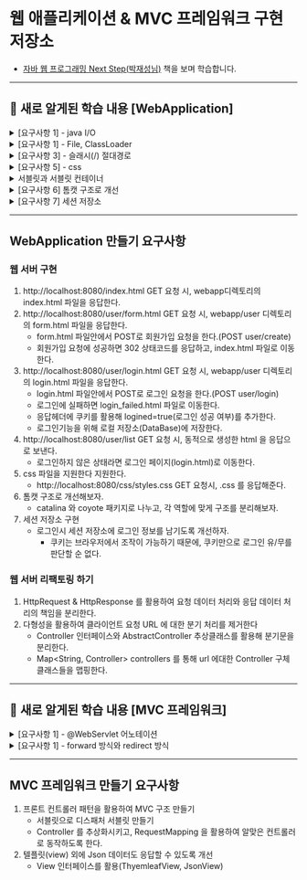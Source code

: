 # 웹 애플리케이션 & MVC 프레임워크 구현 저장소

- [자바 웹 프로그래밍 Next Step(박재성님)](https://product.kyobobook.co.kr/detail/S000001624682) 책을 보며 학습합니다.

---
## 🌱 새로 알게된 학습 내용 [WebApplication]

<details>
    <summary> [요구사항 1] - java I/O </summary>


- 스트림 : 자바의 입/출력을 담당
  - 입력 : 네트워크, 파일읽기, 키보드
  - 출력 : 네트워크, 파일쓰기, 모니터
- 바이트 스트림 / 문자 스트림 
  - 바이트 스트림
    - InputStream, OutputStream
  - 문자 스트림
    - Reader, Writer
  - write를 할 byte보다는 byte[]를 보내서 한번의 I/O작업으로 많은 데이터를 보내도록 해야 유리하다.
  - 스트림 사용 후에는 메모리에서 자원을 해제하자.(try-with-resources 구문 유용(java 9이상))
    - 왜? 스트림을 장시간 열어놓으면 파일, 포트 등의 리소스에서 누수(leak)이 발생할 수 있다.
      - 파일, 포트를 점유중이면, 다른곳에서 점유해서 사용할 수가 없음.
      - 동시 열 수 있는 파일 수 폭은 포트 수 로 인해 영향을 미칠 수 있음.

- 실습에서 InputStream을 "문자" 형식으로 읽기 위해 Reader로 변환하였다.
  - 어떻게?
  - 보조 스트림 : 다른 스트림과 연결되어 편리한 기능 제공
    - 아래는 InputStreamReader라는 보조스트림을 사용하고 있음.
    - 네트워크소켓 -> InputStream -> InputStreamReader -> Reader -> 프로그램
    ```java
    BufferedReader br = new BufferedReader(new InputStreamReader(in, StandardCharsets.UTF_8));
    ```
  - BufferedReader : 커널영역의 버퍼를 사용하여 입력 성능을 향상시킨다.
    - 버퍼 크기를 지정하지 않으면 기본 크기는 8KB
    - 문자를 행 단위로 읽을 수 있도록 메서드도 제공해줌(장점)
  - 어떻게?
    - 프로그램과 입/출력 소스 사이에 버퍼를 둔다.
    - 프로그램은 입/출력과의 상호작용이 아니라, 메모리상의 버퍼라는 중간자와 작업하여 실행 성능을 높인다.
    - 버퍼에 일정량의 데이터가 쌓이면, 한번에 입력받거나 출력해서 성능을 향상 시킨다.
      - 버퍼에 쓰는 작업이 속도가 빠름.
      - 잦은 I/O보다 많은 데이터로 한번의 I/O가 성능에 유리.
    - 버퍼를사용할 경우에는 마지막에 flush()를 통해 버퍼에 남아있는 내용을 전송해주자.
      - 왜? 스트림은 동기(synchronous)로 동작하므로, 버퍼가 찰때까지 대기하게 되고, 데드락 상태가 될 수 있다.
      - 즉, 마지막 남은 데이터를 버퍼에서 전부 강제로 전송함으로써, 버퍼를 비우고 대기(동기방식) 상태에서 빠져나와야 한다.

</details>

<details>
    <summary> [요구사항 1] - File, ClassLoader </summary>

- Files : 파일과 디렉토리 정보를 가지고 있다.(vs File 보다 조금 더 많은 기능을 제공해줌)
    - 정적 메서드로 구성되어있고, "운영체제 파일 시스템"에게 작업을 수행하도록 "위임".
- ClassLoader : JVM이 메모리에 객체를 로드하기위해 사용하는 클래스로더 객체
  - getResource() 메서드를 보면 부모가 있으면 재귀적으로 최상위 부모의 url을 찾아낸다.
  - 최상위 부모 url을 찾았다면, BootLoader.findResource(name); 로 해당 파일의 url을 찾아낸다.
    - 결국 특정 경로의 파일을 찾아내는 과정은 ClassLoader 에게 위임한다.
  - 찾은 url경로를 통해 File, Files 를 사용해 파일을 찾을 수 있다.

</details>

<details>
    <summary> [요구사항 3] - 슬래시(/) 절대경로</summary>

- "Location: /user/login.html \r\n"
  - 경로의 맨 앞에 슬래시(/)를 붙여주면 절대경로로 동작한다.
- "Location: user/login.html \r\n"
  - 경로의 맨 앞에 슬래시를 붙여주지 않으면 상대경로로 동작한다.
  - ex) localhost:8080/user/login.html 에서 상대경로로 이동하면 localhost:8080/user/user/login.html 이 된다.
- html 의 \<a> 태그의 src 에서도 슬래시(/)가 있어야 절대경로로 동작한다.
  - \<a href="/user/login.html" role="button">로그인 페이지\</a>

</details>

<details>
    <summary> [요구사항 5] - css</summary>

- <link rel="stylesheet" href="/css/styles.css"> 는 현재 html 에 적용할 css 파일을 요청하는 링크이다.
- html 파일을 불러오면 브라우저가 GET / localhost:8080/css/styles.css 로 css 파일도 받아온다.
    - 개발자 도구를 확인하면 index.html 과 styles.css 파일을 받아오기 위해 2번의 네트워크 통신이 이루어졌다.

</details>

<details>
    <summary> 서블릿과 서블릿 컨테이너</summary></summary>

- 서블릿 : 앞에서 구현한 요청/응답에 대한 모든 것을 추상화 시켜놓은 인터페이스
- 서블릿 컨테이너 : 서블릿 객체에 대해 생성, 초기화, 호출, 종료 의 라이프사이클을 관리해준다.
  - 서블릿 컨테이너의 대표적인 예시로 Tomcat 이 있다.

![img.png](img/servlet.png)

</details>

<details>
    <summary> [요구사항 6] 톰캣 구조로 개선</summary>

- 톰캣 안에는 catalina 와 coyote 가 존재한다.
- catalina
  - 톰캣에서 서블릿 컨테이너 역할을 수행한다.
  - 즉, coyote의 커넥터로부터 받은 모든 요청을 받고 응답해주는 역할을 수행한다.
- coyote
  - HTTP 1.1 과 2를 웹서버로 지원하는 톰캣용 커넥터이다.
  - 즉, 클라이언트와 실제 통신 처리를 담당한다.

</details>

<details>
    <summary> [요구사항 7] 세션 저장소 </summary>

- 쿠키 : Set-Cooke 를 통해 상태를 유지할 수 있다.
  - 그러나 브라우저에서 쿠키값을 확인하거나 조작할 수 있으므로, 보안상 취약하다.
  - 즉, 쿠키로 중요한 개인정보를 전달하는 행위는 위험할 수 있다.
- 세션 : 쿠키의 단점을 보안하기위해 상태값을 브라우저가 아닌 "서버" 에 저장한다.
  - 클라이언트마다 "고유한 아이디"를 발급하고 Set-Cookie 헤더를 통해 전달한다.
  - 세션은 상태를 저장만 하고, 클라이언트에게 전달할 때에는 결국 쿠키를 이용한다.

</details>

---
## WebApplication 만들기 요구사항

### 웹 서버 구현
1. http://localhost:8080/index.html GET 요청 시, webapp디렉토리의 index.html 파일을 응답한다.
2. http://localhost:8080/user/form.html GET 요청 시, webapp/user 디렉토리의 form.html 파일을 응답한다.
   - form.html 파일안에서 POST로 회원가입 요청을 한다.(POST user/create)
   - 회원가입 요청에 성공하면 302 상태코드를 응답하고, index.html 파일로 이동한다.
3. http://localhost:8080/user/login.html GET 요청 시, webapp/user 디렉토리의 login.html 파일을 응답한다.
   - login.html 파일안에서 POST로 로그인 요청을 한다.(POST user/login)
   - 로그인에 실패하면 login_failed.html 파일로 이동한다.
   - 응답헤더에 쿠키를 활용해 logined=true(로그인 성공 여부)를 추가한다.
   - 로그인기능을 위해 로컬 저장소(DataBase)에 저장한다.
4. http://localhost:8080/user/list GET 요청 시, 동적으로 생성한 html 을 응답으로 보낸다.
   - 로그인하지 않은 상태라면 로그인 페이지(login.html)로 이동한다.
5. css 파일을 지원한다 지원한다.
    - http://localhost:8080/css/styles.css GET 요청시, .css 를 응답해준다.
6. 톰캣 구조로 개선해보자.
   - catalina 와 coyote 패키지로 나누고, 각 역할에 맞게 구조를 분리해보자.
7. 세션 저장소 구현
   - 로그인시 세션 저장소에 로그인 정보를 남기도록 개선하자.
     - 쿠키는 브라우저에서 조작이 가능하기 때문에, 쿠키만으로 로그인 유/무를 판단할 순 없다.

### 웹 서버 리팩토링 하기
1. HttpRequest & HttpResponse 를 활용하여 요청 데이터 처리와 응답 데이터 처리의 책임을 분리한다.
2. 다형성을 활용하여 클라이언트 요청 URL 에 대한 분기 처리를 제거한다
   - Controller 인터페이스와 AbstractController 추상클래스를 활용해 분기문을 분리한다.
   - Map<String, Controller> controllers 를 통해 url 에대한 Controller 구체 클래스들을 맵핑한다.


---
## 🌱 새로 알게된 학습 내용 [MVC 프레임워크]
<details>
    <summary> [요구사항 1] - @WebServlet 어노테이션 </summary>

```java
@WebServlet(name = "dispatcher", urlPatterns = "/", loadOnStartup = 1)
public class DispatcherServlet extends HttpServlet {

    private static final Logger log = LoggerFactory.getLogger(DispatcherServlet.class);

    @Override
    protected void service(HttpServletRequest request, HttpServletResponse response) throws IOException {
        log.info("DispatcherServlet->service()");
    }
}
```
- urlPatterns 를 "/"로 설정해서 모든 요청이 이 서블릿으로 들어오도록 한다.
  - 즉, 여기서 DispatcherServlet 은 어떤 요청이든 전부 받아들여서 service() 메서드를 호출한다.
- loadOnStartup 은 뭘까?
  - 정수값을 가지며 서블릿 초기화 순서를 나타낸다.(숫자가 낮을수록 먼저 초기화 된다)
  - 만약 지정해주지 않으면 첫 요청이 들어올 때 초기화 되어버린다.
    - 첫 요청시 서블릿이 초기화 되는 비용으로 인해 속도가 느려질 수 도 있다.(그래서 미리 초기화하는 것)

</details>

<details>
    <summary> [요구사항 1] - forward 방식와 redirect 방식 </summary>

- 리다이렉트 경로로 요청이 들어오면 2가지 방식으로 처리하는 방법을 생각해볼 수 있다.
  - redirect : 클라이언트(브라우저)에게 302 응답과 Location(리다이렉트할 url) 정보를 응답해주고, 새로운 경로로 요청을 유도한다.
    - 이 경우 브라우저는 302 응답을 받고 곧바로 서버에게 새로운 경로로 요청을 보낸다.
    - 새롭게 요청을 보내기 때문에 브라우저의 주소창이 새로운 리다이렉트 경로로 변경된다.
  - forward : 서버내부에서 리다이렉트 경로를 찾아내고 곧바로 리다이렉트 경로로 서블릿에게 요청하거나 뷰를 반환한다.
    - 이 경우에는 브라우저상의 요청 주소값이 리다이렉트된 값으로 변경되지 않는다.
</details>

---

## MVC 프레임워크 만들기 요구사항
1. 프론트 컨트롤러 패턴을 활용하여 MVC 구조 만들기 
   - 서블릿으로 디스패처 서블릿 만들기
   - Controller 를 추상화시키고, RequestMapping 을 활용하여 알맞은 컨트롤러로 동작하도록 한다.
2. 텔플릿(view) 외에 Json 데이터도 응답할 수 있도록 개선
   - View 인터페이스를 활용(ThyemleafView, JsonView)